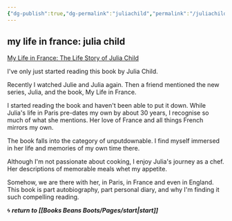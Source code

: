 ```yaml
---
{"dg-publish":true,"dg-permalink":"juliachild","permalink":"/juliachild/","dgHomeLink":true,"dgPassFrontmatter":false}
---
```



## my life in france: julia child

[My Life in France: The Life Story of Julia Child](https://smile.amazon.co.uk/gp/product/B07H2N1CLB/ref=dbs_a_def_rwt_hsch_vapi_tkin_p1_i0)

I've only just started reading this book by Julia Child.

Recently I watched Julie and Julia again. Then a friend mentioned the new series, Julia, and the book, My Life in France.

I started reading the book and haven't been able to put it down. While Julia's life in Paris pre-dates my own by about 30 years, I recognise so much of what she mentions. Her love of France and all things French mirrors my own.

The book falls into the category of unputdownable. I find myself immersed in her life and memories of my own time there.

Although I'm not passionate about cooking, I enjoy Julia's journey as a chef. Her descriptions of memorable meals whet my appetite. 

Somehow, we are there with her, in Paris, in France and even in England. This book is part autobiography, part personal diary, and why I'm finding it such compelling reading.

🌀 ***return to [[Books Beans Boots/Pages/start|start]]***